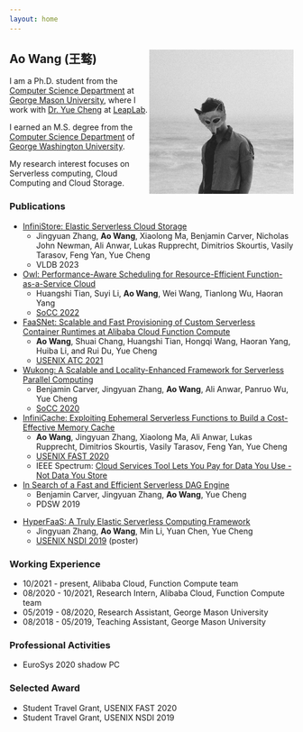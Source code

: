 ```yaml
---
layout: home
---   
```

<h2>
<img src="image/22485154.jpeg"
  width="256"
  height="256"
  style="float:right;">
  Ao Wang (王骜)
</h2>

I am a Ph.D. student from the [Computer Science Department](https://cs.gmu.edu/) at [George Mason University](https://www2.gmu.edu/), 
where I work with [Dr. Yue Cheng](https://cs.gmu.edu/~yuecheng/) at [LeapLab](https://mason-leap-lab.github.io/).

I earned an M.S. degree from the [Computer Science Department](https://www.cs.seas.gwu.edu/) of [George Washington University](https://www.gwu.edu/).

My research interest focuses on Serverless computing, Cloud Computing and Cloud Storage.


### Publications
- [InfiniStore: Elastic Serverless Cloud Storage](https://arxiv.org/abs/2209.01496)
  - Jingyuan Zhang, **Ao Wang**, Xiaolong Ma, Benjamin Carver, Nicholas John Newman, Ali Anwar, Lukas Rupprecht, Dimitrios Skourtis, Vasily Tarasov, Feng Yan, Yue Cheng
  - VLDB 2023
- [Owl: Performance-Aware Scheduling for Resource-Efficient Function-as-a-Service Cloud](https://dl.acm.org/doi/10.1145/3542929.3563470)
  - Huangshi Tian, Suyi Li, **Ao Wang**, Wei Wang, Tianlong Wu, Haoran Yang
  - [SoCC 2022](https://acmsocc.org/2022/index.html)
- [FaaSNet: Scalable and Fast Provisioning of Custom Serverless Container Runtimes at Alibaba Cloud Function Compute](https://www.usenix.org/conference/atc21/presentation/wang-ao)
  - **Ao Wang**, Shuai Chang, Huangshi Tian, Hongqi Wang, Haoran Yang, Huiba Li, and Rui Du, Yue Cheng
  - [USENIX ATC 2021](https://www.usenix.org/conference/atc21)
- [Wukong: A Scalable and Locality-Enhanced Framework for Serverless Parallel Computing](https://acmsocc.github.io/2020/)
  - Benjamin Carver, Jingyuan Zhang, **Ao Wang**, Ali Anwar, Panruo Wu, Yue Cheng
  - [SoCC 2020](https://acmsocc.github.io/2020/)
- [InfiniCache: Exploiting Ephemeral Serverless Functions to Build a Cost-Effective Memory Cache](https://www.usenix.org/conference/fast20/presentation/wang-ao)
  - **Ao Wang**, Jingyuan Zhang, Xiaolong Ma, Ali Anwar, Lukas Rupprecht, Dimitrios Skourtis, Vasily Tarasov, Feng Yan, Yue Cheng
  - [USENIX FAST 2020](https://www.usenix.org/conference/fast20)
  - IEEE Spectrum: [Cloud Services Tool Lets You Pay for Data You Use - Not Data You Store](https://spectrum.ieee.org/tech-talk/computing/networks/pay-cloud-services-data-tool-news)
- [In Search of a Fast and Efficient Serverless DAG Engine](https://arxiv.org/abs/1910.05896)
  - Benjamin Carver, Jingyuan Zhang, **Ao Wang**, Yue Cheng
  - PDSW 2019

* [HyperFaaS: A Truly Elastic Serverless Computing Framework](https://cs.gmu.edu/~yuecheng/docs/nsdi19_hyperfaas.pdf)
  * Jingyuan Zhang, **Ao Wang**, Min Li, Yuan Chen, Yue Cheng
  * [USENIX NSDI 2019](https://www.usenix.org/conference/nsdi19) (poster)

### Working Experience
* 10/2021 - present, Alibaba Cloud, Function Compute team
* 08/2020 - 10/2021, Research Intern, Alibaba Cloud, Function Compute team
* 05/2019 - 08/2020, Research Assistant, George Mason University
* 08/2018 - 05/2019, Teaching Assistant, George Mason University

### Professional Activities

- EuroSys 2020 shadow PC

### Selected Award

- Student Travel Grant, USENIX FAST 2020
- Student Travel Grant, USENIX NSDI 2019
